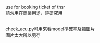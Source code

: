 use for booking ticket of thsr<br>
請勿用在商業用途，純研究用<br><br>

check_acu.py可用來看model準確率及抓圖片<br>
圖片太大所以另存
